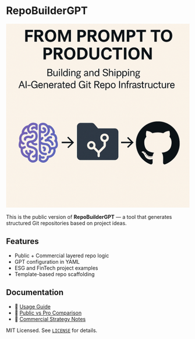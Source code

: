 # RepoBuilderGPT

<p align="center">
  <img src="articles/medium/01-the-idea/article_cover_pg_1.png" alt="RepoBuilderGPT Cover" width="600"/>
</p>

This is the public version of **RepoBuilderGPT** — a tool that generates structured Git repositories based on project ideas.

## Features
- Public + Commercial layered repo logic
- GPT configuration in YAML
- ESG and FinTech project examples
- Template-based repo scaffolding

## Documentation
- 📘 [Usage Guide](docs/usage_guide.md)
- 🔀 [Public vs Pro Comparison](docs/public_vs_pro_matrix.md)
- 🧠 [Commercial Strategy Notes](docs/commercial_notes.md)

MIT Licensed. See [`LICENSE`](LICENSE) for details.
